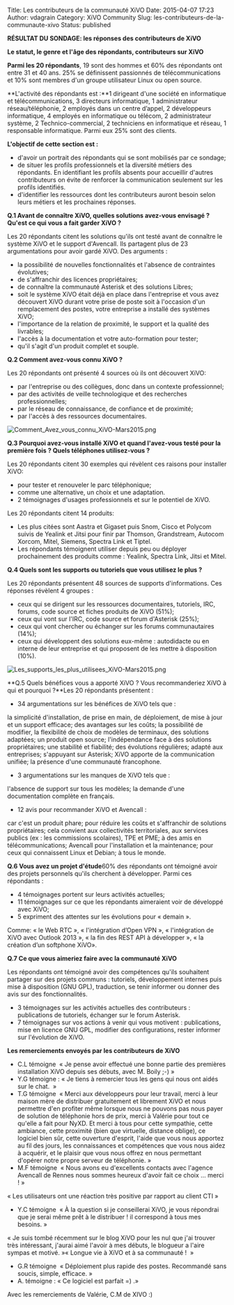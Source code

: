 Title: Les contributeurs de la communauté XiVO
Date: 2015-04-07 17:23
Author: vdagrain
Category: XiVO Community
Slug: les-contributeurs-de-la-communaute-xivo
Status: published

**RÉSULTAT DU SONDAGE: les réponses des contributeurs de XiVO**

**Le statut, le genre et l'âge des répondants, contributeurs sur XiVO**

**Parmi les 20 répondants**, 19 sont des hommes et 60% des répondants
ont entre 31 et 40 ans. 25% se définissent passionnés de
télécommunications et 10% sont membres d'un groupe utilisateur Linux ou
open source.

**L'activité des répondants est :**1 dirigeant d'une société en
informatique et télécommunications, 3 directeurs informatique, 1
administrateur réseau/téléphonie, 2 employés dans un centre d’appel, 2
développeurs informatique, 4 employés en informatique ou télécom, 2
administrateur système, 2 Technico-commercial, 2 techniciens en
informatique et réseau, 1 responsable informatique. Parmi eux 25% sont
des clients.

**L'objectif de cette section est :**

-   d'avoir un portrait des répondants qui se sont mobilisés par ce
    sondage;
-   de situer les profils professionnels et la diversité métiers
    des répondants. En identifiant les profils absents pour accueillir
    d'autres contributeurs on évite de renforcer la communication
    seulement sur les profils identifiés.
-   d'identifier les ressources dont les contributeurs auront besoin
    selon leurs métiers et les prochaines réponses.

**Q.1 Avant de connaître XiVO, quelles solutions avez-vous envisagé ?
Qu'est ce qui vous a fait garder XiVO ?**

Les 20 répondants citent les solutions qu'ils ont testé avant de
connaître le système XiVO et le support d'Avencall. Ils partagent plus
de 23 argumentations pour avoir gardé XiVO. Des arguments :

-   la possibilité de nouvelles fonctionnalités et l'absence de
    contraintes évolutives;
-   de s'affranchir des licences propriétaires;
-   de connaître la communauté Asterisk et des solutions Libres;
-   soit le système XiVO était déjà en place dans l'entreprise et vous
    avez découvert XiVO durant votre prise de poste soit à l'occasion
    d'un remplacement des postes, votre entreprise a installé des
    systèmes XiVO;
-   l'importance de la relation de proximité, le support et la qualité
    des livrables;
-   l'accès à la documentation et votre auto-formation pour tester;
-   qu'il s'agit d'un produit complet et souple.

**Q.2 Comment avez-vous connu XiVO ?**

Les 20 répondants ont présenté 4 sources où ils ont découvert XiVO:

-   par l'entreprise ou des collègues, donc dans un contexte
    professionnel;
-   par des activités de veille technologique et des recherches
    professionnelles;
-   par le réseau de connaissance, de confiance et de proximité;
-   par l'accès à des ressources documentaires.

![Comment\_Avez\_vous\_connu\_XiVO-Mars2015.png](/public/Comment_Avez_vous_connu_XiVO-Mars2015.png "Comment_Avez_vous_connu_XiVO-Mars2015.png, avr. 2015")

**Q.3 Pourquoi avez-vous installé XiVO et quand l'avez-vous testé pour
la première fois ? Quels téléphones utilisez-vous ?**

Les 20 répondants citent 30 exemples qui révèlent ces raisons pour
installer XiVO:

-   pour tester et renouveler le parc téléphonique;
-   comme une alternative, un choix et une adaptation.
-   2 témoignages d'usages professionnels et sur le potentiel de XiVO.

Les 20 répondants citent 14 produits:

-   Les plus citées sont Aastra et Gigaset puis Snom, Cisco et Polycom
    suivis de Yealink et Jitsi pour finir par Thomson, Grandstream,
    Autocom Xorcom, Mitel, Siemens, Spectra Link et Tiptel.
-   Les répondants témoignent utiliser depuis peu ou déployer
    prochainement des produits comme : Yealink, Spectra Link, Jitsi
    et Mitel.

**Q.4 Quels sont les supports ou tutoriels que vous utilisez le plus ?**

Les 20 répondants présentent 48 sources de supports d'informations. Ces
réponses révèlent 4 groupes :

-   ceux qui se dirigent sur les ressources documentaires, tutoriels,
    IRC, forums, code source et fiches produits de XiVO (51%);
-   ceux qui vont sur l'IRC, code source et forum d'Asterisk (25%);
-   ceux qui vont chercher ou échanger sur les forums communautaires
    (14%);
-   ceux qui développent des solutions eux-même : autodidacte ou en
    interne de leur entreprise et qui proposent de les mettre à
    disposition (10%).

![Les\_supports\_les\_plus\_utilisees\_XiVO-Mars2015.png](/public/Les_supports_les_plus_utilisees_XiVO-Mars2015.png "Les_supports_les_plus_utilisees_XiVO-Mars2015.png, avr. 2015")

**Q.5 Quels bénéfices vous a apporté XiVO ? Vous recommanderiez XiVO à
qui et pourquoi ?**Les 20 répondants présentent :

-   34 argumentations sur les bénéfices de XiVO tels que :

la simplicité d'installation, de prise en main, de déploiement, de mise
à jour et un support efficace; des avantages sur les coûts; la
possibilité de modifier, la flexibilité de choix de modèles de
terminaux, des solutions adaptées; un produit open source;
l'indépendance face à des solutions propriétaires; une stabilité et
fiabilité; des évolutions régulières; adapté aux entreprises; s'appuyant
sur Asterisk; XiVO apporte de la communication unifiée; la présence
d'une communauté francophone.

-   3 argumentations sur les manques de XiVO tels que :

l'absence de support sur tous les modèles; la demande d'une
documentation complète en français.

-   12 avis pour recommander XiVO et Avencall :

car c'est un produit phare; pour réduire les coûts et s'affranchir de
solutions propriétaires; cela convient aux collectivités territoriales,
aux services publics (ex : les commissions scolaires), TPE et PME; à des
amis en télécommunications; Avencall pour l'installation et la
maintenance; pour ceux qui connaissent Linux et Debian; à tous le monde.

**Q.6 Vous avez un projet d'étude**60% des répondants ont témoigné avoir
des projets personnels qu'ils cherchent à développer. Parmi ces
répondants :

-   4 témoignages portent sur leurs activités actuelles;
-   11 témoignages sur ce que les répondants aimeraient voir de
    développé avec XiVO;
-   5 expriment des attentes sur les évolutions pour « demain ».

Comme: « le Web RTC », « l'intégration d’Open VPN », « l'intégration de
XiVO avec Outlook 2013 », « la fin des REST API à développer », « la
création d’un softphone XiVO».

**Q.7 Ce que vous aimeriez faire avec la communauté XiVO**

Les répondants ont témoigné avoir des compétences qu'ils souhaitent
partager sur des projets communs : tutoriels, développement internes
puis mise à disposition (GNU GPL), traduction, se tenir informer ou
donner des avis sur des fonctionnalités.

-   3 témoignages sur les activités actuelles des contributeurs :
    publications de tutoriels, échanger sur le forum Asterisk.
-   7 témoignages sur vos actions à venir qui vous motivent :
    publications, mise en licence GNU GPL, modifier des configurations,
    rester informer sur l'évolution de XiVO.

**Les remerciements envoyés par les contributeurs de XiVO**

-   C.L témoigne  « Je pense avoir effectué une bonne partie des
    premières installation XiVO depuis ses débuts, avec M. Boily ;-) »
-   Y.G témoigne : « Je tiens à remercier tous les gens qui nous ont
    aidés sur le chat.  »
-   T.G témoigne  « Merci aux développeurs pour leur travail, merci à
    leur maison mère de distribuer gratuitement et librement XiVO et
    nous permettre d'en profiter même lorsque nous ne pouvons pas nous
    payer de solution de téléphonie hors de prix, merci à Valérie pour
    tout ce qu'elle a fait pour NyXD. Et merci à tous pour cette
    sympathie, cette ambiance, cette proximité (bien que virtuelle,
    distance oblige), ce logiciel bien sûr, cette ouverture d'esprit,
    l'aide que vous nous apportez au fil des jours, les connaissances et
    compétences que vous nous aidez à acquérir, et le plaisir que vous
    nous offrez en nous permettant d'opérer notre propre serveur de
    téléphonie. »
-   M.F témoigne  « Nous avons eu d'excellents contacts avec l'agence
    Avencall de Rennes nous sommes heureux d'avoir fait ce choix ...
    merci ! »

« Les utilisateurs ont une réaction très positive par rapport au client
CTI »

-   Y.C témoigne  « À la question si je conseillerai XiVO, je vous
    répondrai que je serai même prêt à le distribuer ! il correspond à
    tous mes besoins. »

« Je suis tombé récemment sur le blog XiVO pour les nul que j'ai trouver
très intéressant, j'aurai aimé l'avoir à mes débuts, le blogueur a
l'aire sympas et motivé. »« Longue vie à XiVO et à sa communauté !  »

-   G.R témoigne  « Déploiement plus rapide des postes. Recommandé sans
    soucis, simple, efficace. »
-   A. témoigne : « Ce logiciel est parfait =) .»

Avec les remerciements de Valérie, C.M de XIVO :)

</p>

